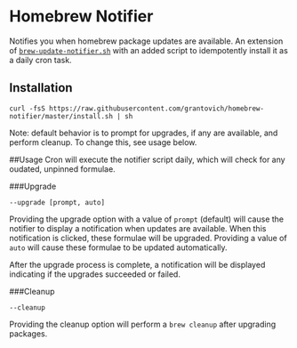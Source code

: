 # Homebrew Notifier

Notifies you when homebrew package updates are available. An extension of
[`brew-update-notifier.sh`](https://gist.github.com/streeter/3254906) with an
added script to idempotently install it as a daily cron task.

## Installation

```
curl -fsS https://raw.githubusercontent.com/grantovich/homebrew-notifier/master/install.sh | sh
```

Note: default behavior is to prompt for upgrades, if any are available, and
perform cleanup. To change this, see usage below.

##Usage
Cron will execute the notifier script daily, which will check for any oudated,
unpinned formulae.

###Upgrade
```
--upgrade [prompt, auto]
```
Providing the upgrade option with a value of `prompt` (default) will cause the
notifier to display a notification when updates are available. When this
notification is clicked, these formulae will be upgraded. Providing a value of
`auto` will cause these formulae to be updated automatically.

After the upgrade process is complete, a notification will be displayed
indicating if the upgrades succeeded or failed.

###Cleanup
```
--cleanup
```
Providing the cleanup option will perform a `brew cleanup` after upgrading
packages.
